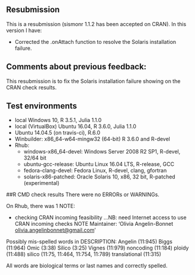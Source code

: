 ## Resubmission

This is a resubmission (sismonr 1.1.2 has been accepted on CRAN). In this version I have:

* Corrected the .onAttach function to resolve the Solaris installation failure.

## Comments about previous feedback:

This resubmission is to fix the Solaris installation failure showing on the CRAN check results.


## Test environments
- local Windows 10, R 3.5.1, Julia 1.1.0
- local (VirtualBox) Ubuntu 16.04, R 3.6.0, Julia 1.1.0
- Ubuntu 14.04.5 (on travis-ci), R.6.0
- Winbuilder: x86_64-w64-mingw32 (64-bit) R 3.6.0 and R-devel
- Rhub:
  - windows-x86_64-devel: Windows Server 2008 R2 SP1, R-devel, 32/64 bit
  - ubuntu-gcc-release: Ubuntu Linux 16.04 LTS, R-release, GCC 
  - fedora-clang-devel: Fedora Linux, R-devel, clang, gfortran
  - solaris-x86-patched: Oracle Solaris 10, x86, 32 bit, R-patched (experimental)

##R CMD check results
There were no ERRORs or WARNINGs.

On Rhub, there was 1 NOTE:

* checking CRAN incoming feasibility ...NB: need Internet access to use CRAN incoming checks
 NOTE
Maintainer: ‘Olivia Angelin-Bonnet <olivia.angelinbonnet@gmail.com>’

Possibly mis-spelled words in DESCRIPTION:
  Angelin (11:945)
  Biggs (11:964)
  Omic (3:38)
  Silico (3:25)
  Vignes (11:979)
  noncoding (11:184)
  ploidy (11:488)
  silico (11:75, 11:464, 11:754, 11:789)
  translational (11:315)
  
All words are biological terms or last names and correctly spelled.
